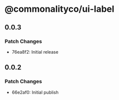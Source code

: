 # @commonalityco/ui-label

## 0.0.3

### Patch Changes

- 76ea8f2: Initial release

## 0.0.2

### Patch Changes

- 66e2af0: Initial publish
